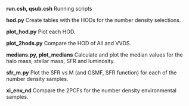 **run.csh, qsub.csh** Running scripts

**hod.py** Create tables with the HODs for the number density selections.

**plot_hod.py** Plot each HOD.

**plot_2hods.py** Compare the HOD of All and VVDS.

**medians.py, plot_medians** Calculate and plot the median values for the halo mass, stellar mass, SFR and luminosity.

**sfr_m.py** Plot the SFR vs M (and GSMF, SFR function) for each of the number density samples.

**xi_env_nd** Compare the 2PCFs for the number density environmental samples.

